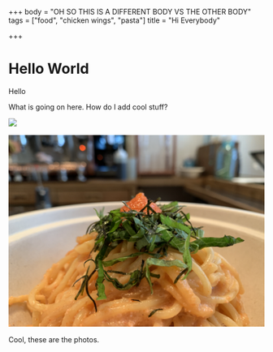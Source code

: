 +++
body = "OH SO THIS IS A DIFFERENT BODY VS THE OTHER BODY"
tags = ["food", "chicken wings", "pasta"]
title = "Hi Everybody"

+++
# Hello World

Hello

What is going on here.  How do I add cool stuff?

![](/uploads/IMG_3856.JPG)

![](/uploads/IMG_8070.JPG)

Cool, these are the photos.
